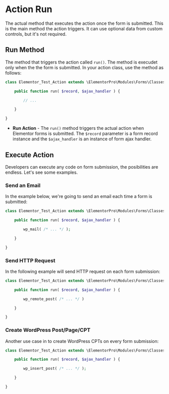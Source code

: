 # Action Run

<Badge type="tip" vertical="top" text="Elementor Pro" /> <Badge type="warning" vertical="top" text="Advanced" />

The actual method that executes the action once the form is submitted. This is the main method the action triggers. It can use optional data from custom controls, but it's not required.

## Run Method

The method that triggers the action called `run()`. The method is execudet only when the the form is submitted. In your action class, use the method as follows:

```php
class Elementor_Test_Action extends \ElementorPro\Modules\Forms\Classes\Action_Base {

	public function run( $record, $ajax_handler ) {

		// ...

	}

}
```

* **Run Action** - The `run()` method triggers the actual action when Elementor forms is submitted. The `$record` parameter is a form record instance and the `$ajax_handler` is an instance of form ajax handler.

## Execute Action

Developers can execute any code on form submission, the posibilities are endless. Let's see some examples.

### Send an Email

In the example below, we're going to send an email each time a form is submitted:

```php
class Elementor_Test_Action extends \ElementorPro\Modules\Forms\Classes\Action_Base {

	public function run( $record, $ajax_handler ) {

		wp_mail( /* ... */ );

	}

}
```

### Send HTTP Request

In the following example will send HTTP request on each form submission:

```php
class Elementor_Test_Action extends \ElementorPro\Modules\Forms\Classes\Action_Base {

	public function run( $record, $ajax_handler ) {

		wp_remote_post( /* ... */ )

	}

}
```

### Create WordPress Post/Page/CPT

Another use case in to create WordPress CPTs on every form submission:

```php
class Elementor_Test_Action extends \ElementorPro\Modules\Forms\Classes\Action_Base {

	public function run( $record, $ajax_handler ) {

		wp_insert_post( /* ... */ );

	}

}
```
